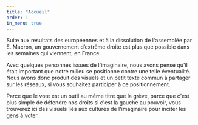 ```yaml
---
title: "Accueil"
order: 1
in_menu: true
---
```

Suite aux resultats des européennes et à la dissolution de l'assemblée par E. Macron, un gouvernement d’extrême droite est plus que possible dans les semaines qui viennent, en France. 

Avec quelques personnes issues de l'imaginaire, nous avons pensé qu'il était important que notre milieu se positionne contre une telle éventualité. Nous avons donc produit des visuels et un petit texte commun à partager sur les réseaux, si vous souhaitez participer à ce positionnement.

Parce que le vote est un outil au même titre que la grève, parce que c'est plus simple de défendre nos droits si c'est la gauche au pouvoir, vous trouverez ici des visuels liés aux cultures de l'imaginaire pour inciter les gens à voter. 